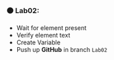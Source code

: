 ### :black_circle:  Lab02: 
*	Wait for element present
*	Verify element text
*	Create Variable
*	Push up **GitHub** in branch `Lab02` 
